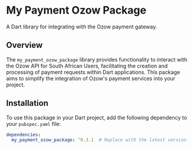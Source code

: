 # My Payment Ozow Package

A Dart library for integrating with the Ozow payment gateway.

## Overview

The `my_payment_ozow_package` library provides functionality to interact with the Ozow API for South African Users, facilitating the creation and processing of payment requests within Dart applications. This package aims to simplify the integration of Ozow's payment services into your project.

## Installation

To use this package in your Dart project, add the following dependency to your `pubspec.yaml` file:

```yaml
dependencies:
  my_payment_ozow_package: ^0.3.1  # Replace with the latest version
